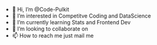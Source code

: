 - 👋 Hi, I’m @Code-Pulkit
- 👀 I’m interested in Competitve Coding and DataScience
- 🌱 I’m currently learning Stats and Frontend Dev
- 💞️ I’m looking to collaborate on 
- 📫 How to reach me just mail me 

<!---
Code-Pulkit/Code-Pulkit is a ✨ special ✨ repository because its `README.md` (this file) appears on your GitHub profile.
You can click the Preview link to take a look at your changes.
--->
